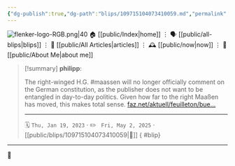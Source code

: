 ```yaml
---
{"dg-publish":true,"dg-path":"blips/109715104073410059.md","permalink":"/blips/109715104073410059/","title":"philipp on mastodon @ 2023-01-19","created":"2023-01-19T09:13:50","updated":"2025-05-02T08:50:43"}
---
```



<div class="transclusion internal-embed is-loaded"><div class="markdown-embed">




![flenker-logo-RGB.png|40](/img/user/attachments/flenker-logo-RGB.png)
🏠 [[public/Index\|home]]  ⋮ 🗣️ [[public/all-blips\|blips]] ⋮  📝 [[public/All Articles\|articles]]  ⋮ 🕰️ [[public/now\|now]] ⋮ 🪪 [[public/About Me\|about me]]


</div></div>


> [!summary] **philipp**:
>
> The right-winged H.G. #maassen  will no longer officially comment on the German constitution, as the publisher does not want to be entangled in day-to-day politics.
> Given how far to the right Maaßen has moved, this makes total sense.
> [faz.net/aktuell/feuilleton/bue…](https://www.faz.net/aktuell/feuilleton/buecher/beck-verlag-trennt-sich-von-seinem-autor-hans-georg-maassen-18612160.html)
> - - -
>
> 🗓️ <code>Thu, Jan 19, 2023</code>  · ✏️ <code> Fri, May 2, 2025</code>  · [[public/blips/109715104073410059\|🔗]]
{ #blip}


- - -

 👾
